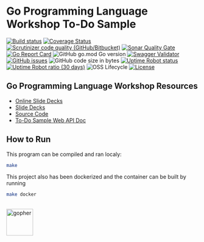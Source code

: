 # Go Programming Language Workshop To-Do Sample

[![Build status](https://img.shields.io/travis/rfinochi/golang-workshop-todo?style=plastic&logo=travis)](https://travis-ci.org/rfinochi/golang-workshop-todo)
[![Coverage Status](https://img.shields.io/coveralls/github/rfinochi/golang-workshop-todo?style=plastic&logo=coveralls)](https://coveralls.io/github/rfinochi/golang-workshop-todo)
[![Scrutinizer code quality (GitHub/Bitbucket)](https://img.shields.io/scrutinizer/quality/g/rfinochi/golang-workshop-todo?style=plastic&logo=scrutinizer)](https://scrutinizer-ci.com/g/rfinochi/golang-workshop-todo/?branch=master)
[![Sonar Quality Gate](https://img.shields.io/sonar/quality_gate/rfinochi_golang-workshop-todo?server=https%3A%2F%2Fsonarcloud.io&style=plastic)](https://sonarcloud.io/dashboard?id=rfinochi_golang-workshop-todo)
[![Go Report Card](https://goreportcard.com/badge/github.com/rfinochi/golang-workshop-todo?style=plastic)](https://goreportcard.com/report/github.com/rfinochi/golang-workshop-todo)
![GitHub go.mod Go version](https://img.shields.io/github/go-mod/go-version/rfinochi/golang-workshop-todo?style=plastic)
[![Swagger Validator](https://img.shields.io/swagger/valid/3.0?specUrl=https%3A%2F%2Ftodo.golang-workshop.io%2Fapi-docs%2Fdoc.json&style=plastic&logo=swagger)](https://todo.golang-workshop.io/api-docs/index.html)
[![GitHub issues](https://img.shields.io/github/issues/rfinochi/golang-workshop-todo?style=plastic)](https://github.com/rfinochi/golang-workshop-todo)
![GitHub code size in bytes](https://img.shields.io/github/languages/code-size/rfinochi/golang-workshop-todo?style=plastic)
[![Uptime Robot status](https://img.shields.io/uptimerobot/status/m783377538-77d474a53864e824fc78e179?style=plastic)](https://todo.golang-workshop.io/api-docs/index.html)
[![Uptime Robot ratio (30 days)](https://img.shields.io/uptimerobot/ratio/m783377538-77d474a53864e824fc78e179?style=plastic)](https://status.golang-workshop.io)
![OSS Lifecycle](https://img.shields.io/osslifecycle/rfinochi/golang-workshop-todo?style=plastic)
[![License](https://img.shields.io/github/license/rfinochi/golang-workshop-todo?style=plastic)](https://opensource.org/licenses/mit-license.php)

## Go Programming Language Workshop Resources

* [Online Slide Decks](https://decks.golang-workshop.io)
* [Slide Decks](https://github.com/rfinochi/golang-workshop-decks/tree/master/content)
* [Source Code](https://github.com/rfinochi/golang-workshop-src)
* [To-Do Sample Web API Doc](https://todo.golang-workshop.io/api-docs/index.html)

## How to Run

This program can be compiled and ran localy:
```bash
make
```

This project also has been dockerized and the container can be built by running
```bash
make docker
```
## 
<img src="https://blog.golang.org/gopher/gopher.png" alt="gopher" width="70"/>
